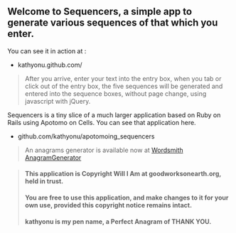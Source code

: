 ## Welcome to Sequencers, a simple app to generate various sequences of that which you enter.

You can see it in action at :
* kathyonu.github.com/

> After you arrive, enter your text into the entry box,
> when you tab or click out of the entry box, the five sequences
> will be generated and entered into the sequence boxes,
> without page change, using javascript with jQuery.

Sequencers is a tiny slice of a much larger application based on Ruby on Rails using Apotomo on Cells. You can see that application here.
* github.com/kathyonu/apotomoing_sequencers

> An anagrams generator is available now at [Wordsmith AnagramGenerator](http://www.wordsmith.org/ "Wordsmith.org AnagramGenerator")

> #### This application is Copyright Will I Am at goodworksonearth.org, held in trust.
> #### You are free to use this application, and make changes to it for your own use, provided this copyright notice remains intact.  
> #### kathyonu is my pen name, a Perfect Anagram of THANK YOU.
